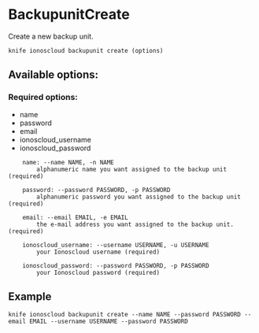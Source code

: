 # BackupunitCreate

Create a new backup unit.

```text
knife ionoscloud backupunit create (options)
```

## Available options:

### Required options:

* name
* password
* email
* ionoscloud_username
* ionoscloud_password

```text
    name: --name NAME, -n NAME
        alphanumeric name you want assigned to the backup unit (required)

    password: --password PASSWORD, -p PASSWORD
        alphanumeric password you want assigned to the backup unit (required)

    email: --email EMAIL, -e EMAIL
        the e-mail address you want assigned to the backup unit. (required)

    ionoscloud_username: --username USERNAME, -u USERNAME
        your Ionoscloud username (required)

    ionoscloud_password: --password PASSWORD, -p PASSWORD
        your Ionoscloud password (required)

```

## Example

```text
knife ionoscloud backupunit create --name NAME --password PASSWORD --email EMAIL --username USERNAME --password PASSWORD
```
